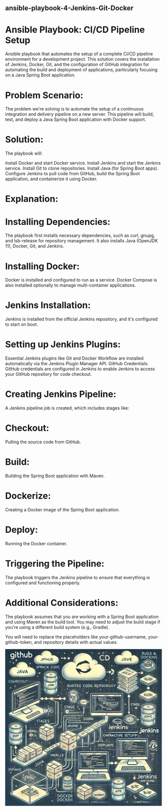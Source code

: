 ## ansible-playbook-4-Jenkins-Git-Docker

# Ansible Playbook: CI/CD Pipeline Setup
Ansible playbook that automates the setup of a complete CI/CD pipeline environment for a development project. This solution covers the installation of Jenkins, Docker, Git, and the configuration of GitHub integration for automating the build and deployment of applications, particularly focusing on a Java Spring Boot application.

# Problem Scenario:
The problem we're solving is to automate the setup of a continuous integration and delivery pipeline on a new server. This pipeline will build, test, and deploy a Java Spring Boot application with Docker support.

# Solution:
The playbook will:

Install Docker and start Docker service.
Install Jenkins and start the Jenkins service.
Install Git to clone repositories.
Install Java (for Spring Boot apps).
Configure Jenkins to pull code from GitHub, build the Spring Boot application, and containerize it using Docker.

# Explanation:

# Installing Dependencies: 

The playbook first installs necessary dependencies, such as curl, gnupg, and lsb-release for repository management. 
It also installs Java (OpenJDK 11), Docker, Git, and Jenkins.

# Installing Docker: 

Docker is installed and configured to run as a service. Docker Compose is also installed optionally to manage multi-container applications.

# Jenkins Installation: 

Jenkins is installed from the official Jenkins repository, and it's configured to start on boot.

# Setting up Jenkins Plugins: 

Essential Jenkins plugins like Git and Docker Workflow are installed automatically via the Jenkins Plugin Manager API.
GitHub Credentials: GitHub credentials are configured in Jenkins to enable Jenkins to access your GitHub repository for code checkout.

# Creating Jenkins Pipeline: 

A Jenkins pipeline job is created, which includes stages like:

# Checkout: 

Pulling the source code from GitHub.

# Build: 

Building the Spring Boot application with Maven.

# Dockerize: 

Creating a Docker image of the Spring Boot application.

# Deploy: 

Running the Docker container.

# Triggering the Pipeline: 

The playbook triggers the Jenkins pipeline to ensure that everything is configured and functioning properly.

# Additional Considerations:

The playbook assumes that you are working with a Spring Boot application and using Maven as the build tool. You may need to adjust the build stage if you're using a different build system (e.g., Gradle).

You will need to replace the placeholders like your-github-username, your-github-token, and repository details with actual values.



![CI/CD Pipeline](https://github.com/afzaal0007/ansible-playbook-4-Jenkins-Git-Docker/blob/main/Ansible-Playbook-CICD.webp)
